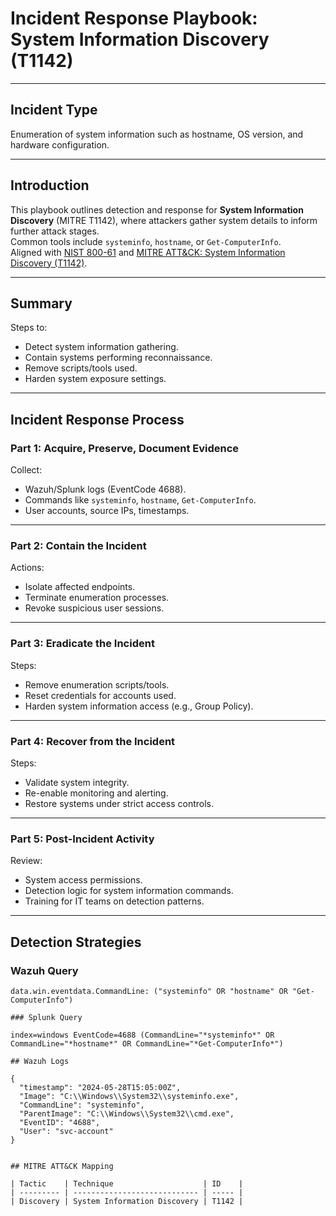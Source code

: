 # Incident Response Playbook: System Information Discovery (T1142)

---

## Incident Type

Enumeration of system information such as hostname, OS version, and hardware configuration.

---

## Introduction

This playbook outlines detection and response for **System Information Discovery** (MITRE T1142), where attackers gather system details to inform further attack stages.  
Common tools include `systeminfo`, `hostname`, or `Get-ComputerInfo`.  
Aligned with [NIST 800-61](https://nvlpubs.nist.gov/nistpubs/SpecialPublications/NIST.SP.800-61r2.pdf) and [MITRE ATT&CK: System Information Discovery (T1142)](https://attack.mitre.org/techniques/T1142/).

---

## Summary

Steps to:

- Detect system information gathering.
- Contain systems performing reconnaissance.
- Remove scripts/tools used.
- Harden system exposure settings.

---

## Incident Response Process

### Part 1: Acquire, Preserve, Document Evidence

Collect:

- Wazuh/Splunk logs (EventCode 4688).
- Commands like `systeminfo`, `hostname`, `Get-ComputerInfo`.
- User accounts, source IPs, timestamps.

---

### Part 2: Contain the Incident

Actions:

- Isolate affected endpoints.
- Terminate enumeration processes.
- Revoke suspicious user sessions.

---

### Part 3: Eradicate the Incident

Steps:

- Remove enumeration scripts/tools.
- Reset credentials for accounts used.
- Harden system information access (e.g., Group Policy).

---

### Part 4: Recover from the Incident

Steps:

- Validate system integrity.
- Re-enable monitoring and alerting.
- Restore systems under strict access controls.

---

### Part 5: Post-Incident Activity

Review:

- System access permissions.
- Detection logic for system information commands.
- Training for IT teams on detection patterns.

---

## Detection Strategies

### Wazuh Query

```kql
data.win.eventdata.CommandLine: ("systeminfo" OR "hostname" OR "Get-ComputerInfo")

### Splunk Query

index=windows EventCode=4688 (CommandLine="*systeminfo*" OR CommandLine="*hostname*" OR CommandLine="*Get-ComputerInfo*")

## Wazuh Logs

{
  "timestamp": "2024-05-28T15:05:00Z",
  "Image": "C:\\Windows\\System32\\systeminfo.exe",
  "CommandLine": "systeminfo",
  "ParentImage": "C:\\Windows\\System32\\cmd.exe",
  "EventID": "4688",
  "User": "svc-account"
}


## MITRE ATT&CK Mapping

| Tactic    | Technique                    | ID    |
| --------- | ---------------------------- | ----- |
| Discovery | System Information Discovery | T1142 |

